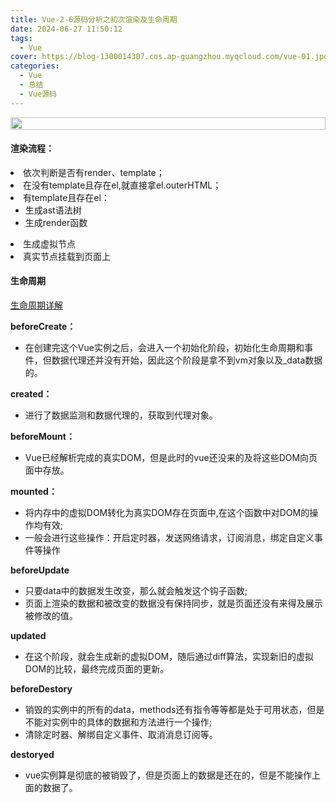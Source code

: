 ```yaml
---
title: Vue-2-6源码分析之初次渲染及生命周期
date: 2024-06-27 11:50:12
tags:
  - Vue
cover: https://blog-1300014307.cos.ap-guangzhou.myqcloud.com/vue-01.jpg
categories:
  - Vue
  - 总结
  - Vue源码
---
```


<div style="display: flex;justify-content: center;">
  <img src='https://chlblog.oss-cn-guangzhou.aliyuncs.com/shengmingzhouqi1.png' style="width: 100%" />
</div>

#### 渲染流程：

<div>
  <li>
    依次判断是否有render、template；
  </li>
  <li>
    在没有template且存在el,就直接拿el.outerHTML；
  </li>
   <li>
    有template且存在el：
    <ul>
      <li>生成ast语法树</li>
      <li>生成render函数</li>
    </ul>
  </li>
   <li>
    生成虚拟节点
  </li>
  <li>
    真实节点挂载到页面上
  </li>
</div>

#### 生命周期

<a href="https://blog.csdn.net/zhenghuishengq/article/details/128581110?utm_medium=distribute.pc_relevant.none-task-blog-2~default~baidujs_baidulandingword~default-4-128581110-blog-128253661.235^v43^pc_blog_bottom_relevance_base3&spm=1001.2101.3001.4242.3&utm_relevant_index=5">生命周期详解</a>

<div>
  <div style="font-weight: 700"> beforeCreate：</div>
  <ul>
    <li>
      在创建完这个Vue实例之后，会进入一个初始化阶段，初始化生命周期和事件，但数据代理还并没有开始，因此这个阶段是拿不到vm对象以及_data数据的。
    </li>
  </ul>

  <div style="font-weight: 700"> created：</div>
  <ul>
    <li>
      进行了数据监测和数据代理的，获取到代理对象。
    </li>
  </ul>
  

  <div style="font-weight: 700"> beforeMount：</div>
  <ul>
    <li>
      Vue已经解析完成的真实DOM，但是此时的vue还没来的及将这些DOM向页面中存放。
    </li>
  </ul>
 

  <div style="font-weight: 700"> mounted：</div>
  <ul>
    <li>
      将内存中的虚拟DOM转化为真实DOM存在页面中,在这个函数中对DOM的操作均有效;
    </li>
    <li>
      一般会进行这些操作：开启定时器，发送网络请求，订阅消息，绑定自定义事件等操作
    </li>
  </ul>


  <div style="font-weight: 700"> beforeUpdate</div>
  <ul>
    <li>
      只要data中的数据发生改变，那么就会触发这个钩子函数;
    </li>
    <li>
      页面上渲染的数据和被改变的数据没有保持同步，就是页面还没有来得及展示被修改的值。
    </li>
  </ul>
  

  <div style="font-weight: 700"> updated</div>
  <ul>
    <li>
      在这个阶段，就会生成新的虚拟DOM，随后通过diff算法，实现新旧的虚拟DOM的比较，最终完成页面的更新。
    </li>
  </ul>


  <div style="font-weight: 700"> beforeDestory</div>
  <ul>
    <li>
      销毁的实例中的所有的data，methods还有指令等等都是处于可用状态，但是不能对实例中的具体的数据和方法进行一个操作;
    </li>
    <li>
      清除定时器、解绑自定义事件、取消消息订阅等。
    </li>
  </ul>
 

  <div style="font-weight: 700"> destoryed</div>
  <ul>
    <li>
      vue实例算是彻底的被销毁了，但是页面上的数据是还在的，但是不能操作上面的数据了。
    </li>
  </ul>
</div>


